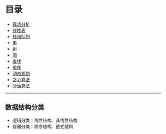 # 目录

- [算法分析](https://github.com/ChuangLiu727/GetJob/tree/master/数据结构与算法/算法分析.md)
- [线性表](https://github.com/ChuangLiu727/GetJob/tree/master/数据结构与算法/线性表.md)
- [栈和队列](https://github.com/ChuangLiu727/GetJob/tree/master/数据结构与算法/栈和队列.md)
- [串](https://github.com/ChuangLiu727/GetJob/tree/master/数据结构与算法/串.md)
- [树](https://github.com/ChuangLiu727/GetJob/tree/master/数据结构与算法/树.md)
- [图](https://github.com/ChuangLiu727/GetJob/tree/master/数据结构与算法/图.md)
- [查找](https://github.com/ChuangLiu727/GetJob/tree/master/数据结构与算法/查找.md)
- [排序](https://github.com/ChuangLiu727/GetJob/tree/master/数据结构与算法/排序.md)
- [动态规划](https://github.com/ChuangLiu727/GetJob/tree/master/数据结构与算法/动态规划.md)
- [贪心算法](https://github.com/ChuangLiu727/GetJob/tree/master/数据结构与算法/贪心算法.md)
- [分治算法](https://github.com/ChuangLiu727/GetJob/tree/master/数据结构与算法/分治算法.md)

---

## 数据结构分类

- 逻辑分类：线性结构、非线性结构
- 存储分类：顺序结构、链式结构